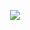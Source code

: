 <p align="center">
<img src="https://capsule-render.vercel.app/api?type=waving&color=timeGradient&height=300&&section=header&text={Welcome}&fontSize=90&fontAlign=50&fontAlignY=30&desc={I am co2medium!}&descAlign=50&descSize=30&descAlignY=60&animation=twinkling" />
</p>
